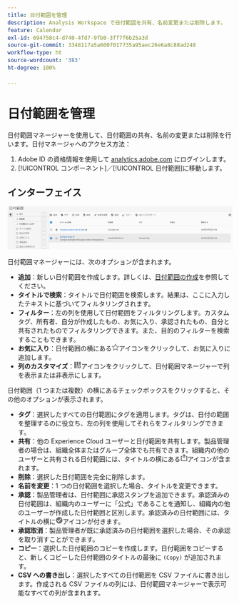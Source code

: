 ```yaml
---
title: 日付範囲を管理
description: Analysis Workspace で日付範囲を共有、名前変更または削除します。
feature: Calendar
exl-id: 694758c4-d740-4fd7-9fb0-3ff7f6b25a3d
source-git-commit: 3348117a5a6007017735a95aec26e6a8c88ad248
workflow-type: ht
source-wordcount: '383'
ht-degree: 100%

---
```


# 日付範囲を管理

日付範囲マネージャーを使用して、日付範囲の共有、名前の変更または削除を行います。日付マネージャヘのアクセス方法：

1. Adobe ID の資格情報を使用して [analytics.adobe.com](https://analytics.adobe.com) にログインします。
1. [!UICONTROL コンポーネント]／[!UICONTROL 日付範囲]に移動します。

## インターフェイス

![UI](../assets/date-range-ui.png)

日付範囲マネージャーには、次のオプションが含まれます。

* **追加**：新しい日付範囲を作成します。詳しくは、[日付範囲の作成](create.md)を参照してください。
* **タイトルで検索**：タイトルで日付範囲を検索します。結果は、ここに入力したテキストに基づいてフィルタリングされます。
* **フィルター**：左の列を使用して日付範囲をフィルタリングします。カスタムタグ、所有者、自分が作成したもの、お気に入り、承認されたもの、自分と共有されたものでフィルタリングできます。また、目的のフィルターを検索することもできます。
* **お気に入り**：日付範囲の横にある![スター](../assets/star.png)アイコンをクリックして、お気に入りに追加します。
* **列のカスタマイズ**：![列](../assets/columns.png)アイコンをクリックして、日付範囲マネージャーで列を表示または非表示にします。

日付範囲（1 つまたは複数）の横にあるチェックボックスをクリックすると、その他のオプションが表示されます。

* **タグ**：選択したすべての日付範囲にタグを適用します。タグは、日付の範囲を整理するのに役立ち、左の列を使用してそれらをフィルタリングできます。
* **共有**：他の Experience Cloud ユーザーと日付範囲を共有します。製品管理者の場合は、組織全体またはグループ全体でも共有できます。組織内の他のユーザーと共有される日付範囲には、タイトルの横にある![共有](../assets/shared.png)アイコンが含まれます。
* **削除**：選択した日付範囲を完全に削除します。
* **名前を変更**：1 つの日付範囲を選択した場合、タイトルを変更できます。
* **承認**：製品管理者は、日付範囲に承認スタンプを追加できます。承認済みの日付範囲は、組織内のユーザーに「公式」であることを通知し、組織内の他のユーザーが作成した日付範囲と区別します。承認済みの日付範囲には、タイトルの横に![承認済み](../assets/approved.png)アイコンが付きます。
* **承認取消**：製品管理者が既に承認済みの日付範囲を選択した場合、その承認を取り消すことができます。
* **コピー**：選択した日付範囲のコピーを作成します。日付範囲をコピーすると、新しくコピーした日付範囲のタイトルの最後に `(Copy)` が追加されます。
* **CSV への書き出し**：選択したすべての日付範囲を CSV ファイルに書き出します。作成される CSV ファイルの列には、日付範囲マネージャーで表示可能なすべての列が含まれます。

